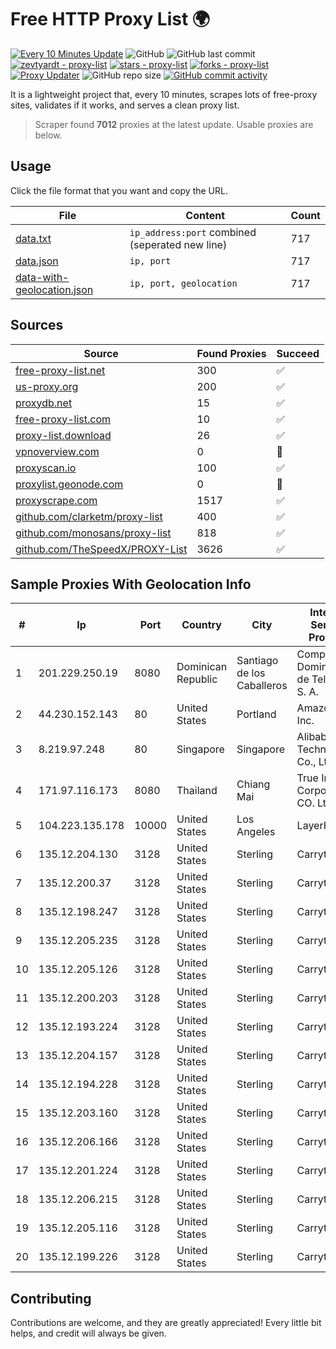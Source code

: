 
# Free HTTP Proxy List 🌍

[![Every 10 Minutes Update](https://github.com/mertguvencli/http-proxy-list/actions/workflows/main.yml/badge.svg?branch=main)](https://github.com/mertguvencli/http-proxy-list/actions/workflows/main.yml)
![GitHub](https://img.shields.io/github/license/mertguvencli/http-proxy-list)
![GitHub last commit](https://img.shields.io/github/last-commit/mertguvencli/http-proxy-list)
[![zevtyardt - proxy-list](https://img.shields.io/static/v1?label=zevtyardt&message=proxy-list&color=blue&logo=github)](https://github.com/zevtyardt/proxy-list "Go to GitHub repo")
[![stars - proxy-list](https://img.shields.io/github/stars/zevtyardt/proxy-list?style=social)](https://github.com/zevtyardt/proxy-list)
[![forks - proxy-list](https://img.shields.io/github/forks/zevtyardt/proxy-list?style=social)](https://github.com/zevtyardt/proxy-list)
[![Proxy Updater](https://github.com/zevtyardt/proxy-list/workflows/Proxy%20Updater/badge.svg)](https://github.com/zevtyardt/proxy-list/actions?query=workflow:"Proxy+Updater")
![GitHub repo size](https://img.shields.io/github/repo-size/zevtyardt/proxy-list)
[![GitHub commit activity](https://img.shields.io/github/commit-activity/m/zevtyardt/proxy-list?logo=commits)](https://github.com/zevtyardt/proxy-list/commits/main)

It is a lightweight project that, every 10 minutes, scrapes lots of free-proxy sites, validates if it works, and serves a clean proxy list.

> Scraper found **7012** proxies at the latest update. Usable proxies are below.

## Usage

Click the file format that you want and copy the URL.

|File|Content|Count|
|----|-------|-----|
|[data.txt](https://raw.githubusercontent.com/mertguvencli/http-proxy-list/main/proxy-list/data.txt)|`ip_address:port` combined (seperated new line)|717|
|[data.json](https://raw.githubusercontent.com/mertguvencli/http-proxy-list/main/proxy-list/data.json)|`ip, port`|717|
|[data-with-geolocation.json](https://raw.githubusercontent.com/mertguvencli/http-proxy-list/main/proxy-list/data-with-geolocation.json)|`ip, port, geolocation`|717|

## Sources

|Source|Found Proxies|Succeed|
|------|-------------|-------|
|[free-proxy-list.net](https://free-proxy-list.net)|300|✅|
|[us-proxy.org](https://www.us-proxy.org)|200|✅|
|[proxydb.net](http://proxydb.net)|15|✅|
|[free-proxy-list.com](https://free-proxy-list.com/?page=&port=&type%5B%5D=http&type%5B%5D=https&up_time=0&search=Search)|10|✅|
|[proxy-list.download](https://www.proxy-list.download/HTTP)|26|✅|
|[vpnoverview.com](https://vpnoverview.com/privacy/anonymous-browsing/free-proxy-servers)|0|🚫|
|[proxyscan.io](https://www.proxyscan.io)|100|✅|
|[proxylist.geonode.com](https://proxylist.geonode.com/api/proxy-list?limit=300&page=1&sort_by=lastChecked&sort_type=desc&protocols=http,https)|0|🚫|
|[proxyscrape.com](https://api.proxyscrape.com/v2/?request=displayproxies&protocol=http&timeout=10000&country=all&ssl=all&anonymity=all)|1517|✅|
|[github.com/clarketm/proxy-list](https://raw.githubusercontent.com/clarketm/proxy-list/master/proxy-list-raw.txt)|400|✅|
|[github.com/monosans/proxy-list](https://raw.githubusercontent.com/monosans/proxy-list/main/proxies/http.txt)|818|✅|
|[github.com/TheSpeedX/PROXY-List](https://raw.githubusercontent.com/TheSpeedX/PROXY-List/master/http.txt)|3626|✅|


## Sample Proxies With Geolocation Info

|#|Ip|Port|Country|City|Internet Service Provider|
|-|--|----|-------|----|-------------------------|
|1|201.229.250.19|8080|Dominican Republic|Santiago de los Caballeros|Compañía Dominicana de Teléfonos S. A.|
|2|44.230.152.143|80|United States|Portland|Amazon.com, Inc.|
|3|8.219.97.248|80|Singapore|Singapore|Alibaba (US) Technology Co., Ltd.|
|4|171.97.116.173|8080|Thailand|Chiang Mai|True Internet Corporation CO. Ltd.|
|5|104.223.135.178|10000|United States|Los Angeles|LayerHost|
|6|135.12.204.130|3128|United States|Sterling|Carrytel|
|7|135.12.200.37|3128|United States|Sterling|Carrytel|
|8|135.12.198.247|3128|United States|Sterling|Carrytel|
|9|135.12.205.235|3128|United States|Sterling|Carrytel|
|10|135.12.205.126|3128|United States|Sterling|Carrytel|
|11|135.12.200.203|3128|United States|Sterling|Carrytel|
|12|135.12.193.224|3128|United States|Sterling|Carrytel|
|13|135.12.204.157|3128|United States|Sterling|Carrytel|
|14|135.12.194.228|3128|United States|Sterling|Carrytel|
|15|135.12.203.160|3128|United States|Sterling|Carrytel|
|16|135.12.206.166|3128|United States|Sterling|Carrytel|
|17|135.12.201.224|3128|United States|Sterling|Carrytel|
|18|135.12.206.215|3128|United States|Sterling|Carrytel|
|19|135.12.205.116|3128|United States|Sterling|Carrytel|
|20|135.12.199.226|3128|United States|Sterling|Carrytel|



## Contributing

Contributions are welcome, and they are greatly appreciated! Every
little bit helps, and credit will always be given.

